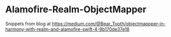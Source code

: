 # Alamofire-Realm-ObjectMapper
Snippets from blog at https://medium.com/@Bear_Tooth/objectmappper-in-harmony-with-realm-and-alamofire-swift-4-9b170de37e18
